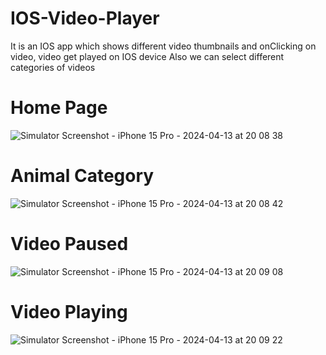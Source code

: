 # IOS-Video-Player

It is an IOS app which shows different video thumbnails and onClicking on video, video get played on IOS device
Also we can select different categories of videos

# Home Page
![Simulator Screenshot - iPhone 15 Pro - 2024-04-13 at 20 08 38](https://github.com/Sam7777M/IOS-Video-Player/assets/148392034/ecc8ec41-ce60-4e63-8980-a82a443d8531)

# Animal Category
![Simulator Screenshot - iPhone 15 Pro - 2024-04-13 at 20 08 42](https://github.com/Sam7777M/IOS-Video-Player/assets/148392034/1bc3cdfd-c012-422e-a494-49e27b8aaab5)

# Video Paused
![Simulator Screenshot - iPhone 15 Pro - 2024-04-13 at 20 09 08](https://github.com/Sam7777M/IOS-Video-Player/assets/148392034/b9ef6b71-aeb5-4c0d-8601-78dda7920d1b)

# Video Playing
![Simulator Screenshot - iPhone 15 Pro - 2024-04-13 at 20 09 22](https://github.com/Sam7777M/IOS-Video-Player/assets/148392034/335f05e1-af10-4c18-afd5-ec80fd23c4f1)

